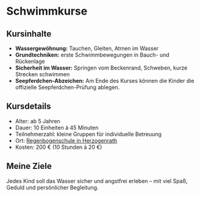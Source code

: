 # Schwimmkurse

## Kursinhalte

* **Wassergewöhnung:** Tauchen, Gleiten, Atmen im Wasser
* **Grundtechniken:** erste Schwimmbewegungen in Bauch- und Rückenlage
* **Sicherheit im Wasser:** Springen vom Beckenrand, Schweben, kurze Strecken schwimmen
* **Seepferdchen-Abzeichen:** Am Ende des Kurses können die Kinder die offizielle Seepferdchen-Prüfung ablegen.

## Kursdetails

* Alter: ab 5&nbsp;Jahren
* Dauer: 10&nbsp;Einheiten à 45&nbsp;Minuten
* Teilnehmerzahl: kleine Gruppen für individuelle Betreuung
* Ort: [Regenbogenschule in Herzogenrath](https://maps.app.goo.gl/dDAyGnimfYUQYJHU9)
* Kosten: 200&nbsp;€ (10 Stunden á 20&nbsp;€)

## Meine Ziele

Jedes Kind soll das Wasser sicher und angstfrei erleben – mit viel Spaß, Geduld und persönlicher Begleitung.
